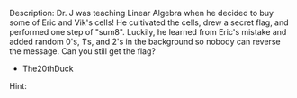 Description:
Dr. J was teaching Linear Algebra when he decided to buy some of Eric and Vik's cells! He cultivated the cells, drew a secret flag, and performed one step of "sum8". Luckily, he learned from Eric's mistake and added random 0's, 1's, and 2's in the background so nobody can reverse the message. Can you still get the flag?

- The20thDuck

Hint:
